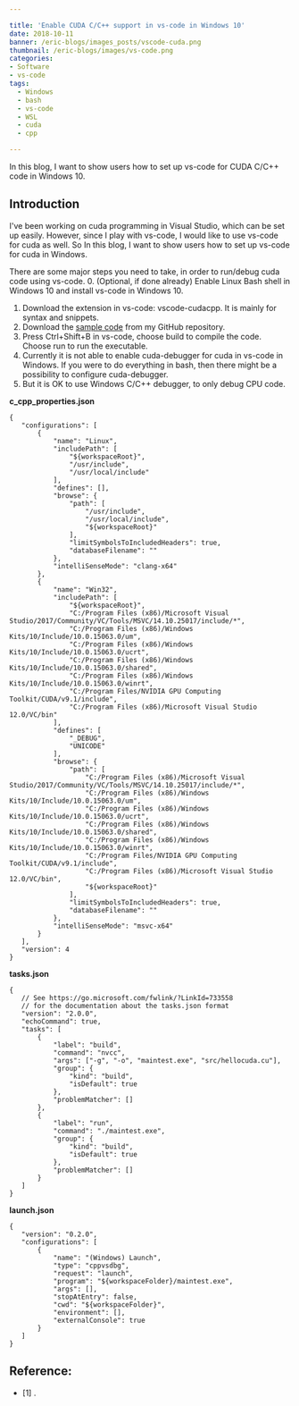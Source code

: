 ```yaml
---

title: 'Enable CUDA C/C++ support in vs-code in Windows 10'
date: 2018-10-11
banner: /eric-blogs/images_posts/vscode-cuda.png
thumbnail: /eric-blogs/images/vs-code.png
categories:
- Software
- vs-code
tags:
  - Windows
  - bash
  - vs-code
  - WSL
  - cuda
  - cpp

---
```


In this blog, I want to show users how to set up vs-code for CUDA C/C++ code in Windows 10.

<!--more-->

## Introduction

I've been working on cuda programming in Visual Studio, which can be set up easily. However, since I play with vs-code, I would like to use vs-code for cuda as well. So In this blog, I want to show users how to set up vs-code for cuda in Windows.

There are some major steps you need to take, in order to run/debug cuda code using vs-code.
 0. (Optional, if done already) Enable Linux Bash shell in Windows 10 and install vs-code in Windows 10.
 1. Download the extension in vs-code: vscode-cudacpp. It is mainly for syntax and snippets.
 2. Download the [sample code](https://github.com/ericzhng/test-cuda-vs-code) from my GitHub repository. 
 3. Press Ctrl+Shift+B in vs-code, choose build to compile the code. Choose run to run the executable.
 4. Currently it is not able to enable cuda-debugger for cuda in vs-code in Windows. If you were to do everything in bash, then there might be a possibility to configure cuda-debugger.
 5. But it is OK to use Windows C/C++ debugger, to only debug CPU code.

 **c_cpp_properties.json**
 
 ```
{
    "configurations": [
        {
            "name": "Linux",
            "includePath": [
                "${workspaceRoot}",
                "/usr/include",
                "/usr/local/include"
            ],
            "defines": [],
            "browse": {
                "path": [
                    "/usr/include",
                    "/usr/local/include",
                    "${workspaceRoot}"
                ],
                "limitSymbolsToIncludedHeaders": true,
                "databaseFilename": ""
            },
            "intelliSenseMode": "clang-x64"
        },
        {
            "name": "Win32",
            "includePath": [
                "${workspaceRoot}",
                "C:/Program Files (x86)/Microsoft Visual Studio/2017/Community/VC/Tools/MSVC/14.10.25017/include/*",
                "C:/Program Files (x86)/Windows Kits/10/Include/10.0.15063.0/um",
                "C:/Program Files (x86)/Windows Kits/10/Include/10.0.15063.0/ucrt",
                "C:/Program Files (x86)/Windows Kits/10/Include/10.0.15063.0/shared",
                "C:/Program Files (x86)/Windows Kits/10/Include/10.0.15063.0/winrt",
                "C:/Program Files/NVIDIA GPU Computing Toolkit/CUDA/v9.1/include",
                "C:/Program Files (x86)/Microsoft Visual Studio 12.0/VC/bin"
            ],
            "defines": [
                "_DEBUG",
                "UNICODE"
            ],
            "browse": {
                "path": [
                    "C:/Program Files (x86)/Microsoft Visual Studio/2017/Community/VC/Tools/MSVC/14.10.25017/include/*",
                    "C:/Program Files (x86)/Windows Kits/10/Include/10.0.15063.0/um",
                    "C:/Program Files (x86)/Windows Kits/10/Include/10.0.15063.0/ucrt",
                    "C:/Program Files (x86)/Windows Kits/10/Include/10.0.15063.0/shared",
                    "C:/Program Files (x86)/Windows Kits/10/Include/10.0.15063.0/winrt",
                    "C:/Program Files/NVIDIA GPU Computing Toolkit/CUDA/v9.1/include",
                    "C:/Program Files (x86)/Microsoft Visual Studio 12.0/VC/bin",
                    "${workspaceRoot}"
                ],
                "limitSymbolsToIncludedHeaders": true,
                "databaseFilename": ""
            },
            "intelliSenseMode": "msvc-x64"
        }
    ],
    "version": 4
}
 ```
 
 **tasks.json**
 
 ```
{
    // See https://go.microsoft.com/fwlink/?LinkId=733558
    // for the documentation about the tasks.json format
    "version": "2.0.0",
    "echoCommand": true,
    "tasks": [
        {
            "label": "build",
            "command": "nvcc",
            "args": ["-g", "-o", "maintest.exe", "src/hellocuda.cu"],
            "group": {
                "kind": "build",
                "isDefault": true
            },
            "problemMatcher": []
        },
        {
            "label": "run",
            "command": "./maintest.exe",
            "group": {
                "kind": "build",
                "isDefault": true
            },
            "problemMatcher": []
        }
    ]
}
 ```
 
 
 **launch.json**
 
 ```
{
    "version": "0.2.0",
    "configurations": [
        {
            "name": "(Windows) Launch",
            "type": "cppvsdbg",
            "request": "launch",
            "program": "${workspaceFolder}/maintest.exe",
            "args": [],
            "stopAtEntry": false,
            "cwd": "${workspaceFolder}",
            "environment": [],
            "externalConsole": true
        }
    ]
}
 ```
 
 
 
Reference:
------
* [1] []().

